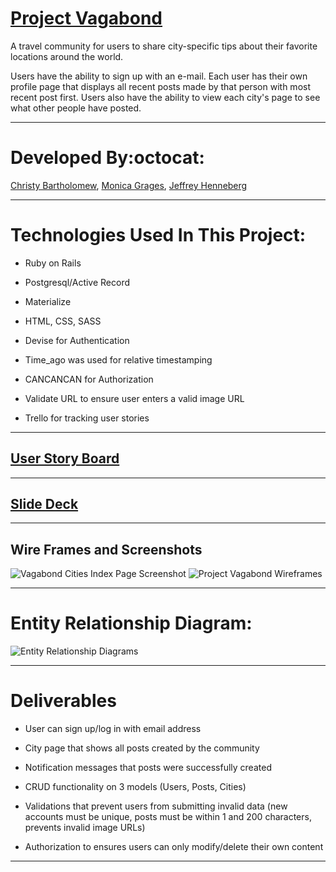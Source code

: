 
# [Project Vagabond](https://project-vagabond-app.herokuapp.com/)

A travel community for users to share city-specific tips about their favorite locations around the world.

 Users have the ability to sign up with an e-mail. Each user has their own profile page that displays all recent posts made by that person with most recent post first. Users also have the ability to view each city's page to see what other people have posted.

___

# Developed By:octocat:
[Christy Bartholomew](https://github.com/cbartholomew69),
[Monica Grages](https://github.com/MonicaGrages),
[Jeffrey Henneberg](https://github.com/hellajeffrey)

___

# Technologies Used In This Project:

* Ruby on Rails

* Postgresql/Active Record

* Materialize

* HTML, CSS, SASS

* Devise for Authentication

* Time_ago was used for relative timestamping

* CANCANCAN for Authorization

* Validate URL to ensure user enters a valid image URL

* Trello for tracking user stories

___

## [User Story Board](https://trello.com/b/q3dgQTEC/project-vagabond)

___


## [Slide Deck](https://docs.google.com/presentation/d/1V7IOQj6SYODHAKNg4ntf0JkD0TgX2B1GOdGyvBJkgi0/edit?usp=sharing)

___

## Wire Frames and Screenshots
![Vagabond Cities Index Page Screenshot](http://i.imgur.com/Dt84dli.png "Project Vagabond Screenshot")
![Project Vagabond Wireframes](https://raw.githubusercontent.com/sf-wdi-30/project-vagabond/master/wireframes.png "Project Vagabond Wireframes")

___

# Entity Relationship Diagram:
![Entity Relationship Diagrams](http://i.imgur.com/ORLbb9Y.jpg)


___


# Deliverables

* User can sign up/log in with email address

* City page that shows all posts created by the community

* Notification messages that posts were successfully created

* CRUD functionality on 3 models (Users, Posts, Cities)

* Validations that prevent users from submitting invalid data (new accounts must be unique, posts must be within 1 and 200 characters, prevents invalid image URLs)

* Authorization to ensures users can only modify/delete their own content
___



